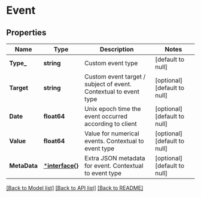# Event

## Properties
Name | Type | Description | Notes
------------ | ------------- | ------------- | -------------
**Type_** | **string** | Custom event type | [default to null]
**Target** | **string** | Custom event target / subject of event. Contextual to event type | [optional] [default to null]
**Date** | **float64** | Unix epoch time the event occurred according to client | [optional] [default to null]
**Value** | **float64** | Value for numerical events. Contextual to event type | [optional] [default to null]
**MetaData** | [***interface{}**](interface{}.md) | Extra JSON metadata for event. Contextual to event type | [optional] [default to null]

[[Back to Model list]](../README.md#documentation-for-models) [[Back to API list]](../README.md#documentation-for-api-endpoints) [[Back to README]](../README.md)

